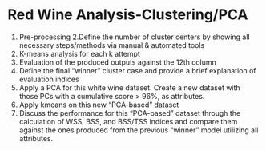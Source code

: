 # Red Wine Analysis-Clustering/PCA

  1. Pre-processing 
  2.Define the number of cluster centers by showing all necessary steps/methods via manual & automated tools 
  3. K-means analysis for each k attempt 
  4. Evaluation of the produced outputs against the 12th column 
  5. Define the final “winner” cluster case and provide a brief explanation of evaluation indices 
  6. Apply a PCA for this white wine dataset. Create a new dataset with those PCs with a cumulative score > 96%, as attributes. 
  7. Apply kmeans on this new “PCA-based” dataset 
  8. Discuss the performance for this “PCA-based” dataset through the calculation of WSS, BSS, and BSS/TSS indices and compare them against the ones produced from the      previous “winner” model utilizing all attributes.
